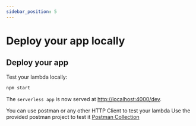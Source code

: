 ```yaml
---
sidebar_position: 5
---
```


# Deploy your app locally

## Deploy your app

Test your lambda locally:

```bash
npm start
```

The `serverless app` is now served at [http://localhost:4000/dev](http://localhost:4000/dev).

You can use postman or any other HTTP Client to test your lambda
Use the provided postman project to test it [Postman Collection](https://github.com/mern-training-revamped/documentation/blob/main/postman/react-serverless.postman_collection.json)
